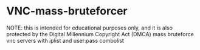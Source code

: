 # VNC-mass-bruteforcer
NOTE: this is intended for educational purposes only, and it is also protected by the Digital Millennium Copyright Act (DMCA)
mass bruteforce vnc servers with  iplist and user:pass combolist

